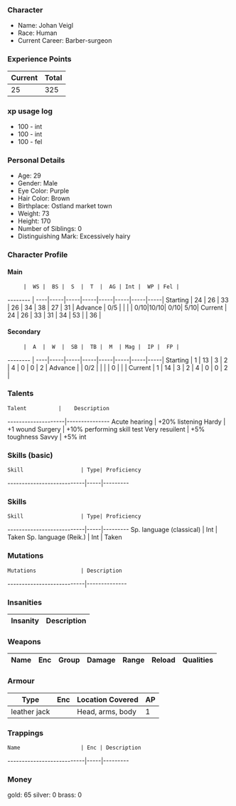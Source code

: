 ### Character
- Name: Johan Veigl
- Race: Human
- Current Career: Barber-surgeon

### Experience Points
Current | Total
--------|------
 25     | 325

### xp usage log
- 100 - int
- 100 - int
- 100 - fel

### Personal Details
- Age: 29
- Gender: Male
- Eye Color: Purple
- Hair Color: Brown
- Birthplace: Ostland market town
- Weight: 73
- Height: 170
- Number of Siblings: 0
- Distinguishing Mark: Excessively hairy

### Character Profile

#### Main
         |  WS |  BS |  S  |  T  |  AG | Int |  WP | Fel |
-------- | ----|-----|-----|-----|-----|-----|-----|-----|
Starting |  24 |  26 |  33 |  26 |  34 |  38 |  27 |  31 |
Advance  | 0/5 |     |     |     | 0/10|10/10| 0/10| 5/10|
Current  |  24 |  26 |  33 |  31 |  34 |  53 |     |  36 |

#### Secondary
         |  A  |  W  |  SB |  TB |  M  | Mag |  IP |  FP |
-------- | ----|-----|-----|-----|-----|-----|-----|-----|
Starting |  1  |  13 |  3  |  2  |  4  |  0  |  0  |  2  |
Advance  |     | 0/2 |     |     |     |  0  |     |     |
Current  |  1  |  14 |  3  |  2  |  4  |  0  |  0  |  2  |
  
### Talents
    Talent          |    Description
--------------------|---------------
Acute hearing       | +20% listening
Hardy               | +1 wound
Surgery             | +10% performing skill test
Very resuilent      | +5% toughness
Savvy               | +5% int

### Skills (basic)
    Skill                  | Type| Proficiency
---------------------------|-----|---------


### Skills
    Skill                  | Type| Proficiency
---------------------------|-----|---------
Sp. language (classical)   | Int | Taken
Sp. language (Reik.)       | Int | Taken


### Mutations
    Mutations              | Description
---------------------------|--------------

### Insanities
   Insanity                | Description
---------------------------|--------------

### Weapons
   Name  | Enc | Group | Damage | Range | Reload | Qualities
-------- |-----|-------|--------|-------|--------|----------
  
### Armour
   Type      | Enc | Location Covered | AP |
-------------|-----|------------------|----|
leather jack |     | Head, arms, body | 1  |

### Trappings
    Name                   | Enc | Description
---------------------------|-----|---------

### Money
gold: 65
silver: 0
brass: 0
